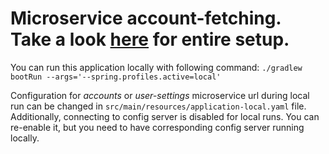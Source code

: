 # Microservice account-fetching. Take a look [here](https://github.com/AlminHalilovic/kubernetes-spring-boot) for entire setup.

You can run this application locally with following command:
`./gradlew bootRun --args='--spring.profiles.active=local'`

Configuration for *accounts* or *user-settings* microservice url during local run can be changed in `src/main/resources/application-local.yaml` file. Additionally, connecting to config server is disabled for local runs. You can re-enable it, but you need to have corresponding config server running locally.
